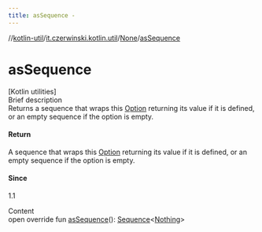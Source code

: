 ```yaml
---
title: asSequence -
---
```

//[kotlin-util](../../index.md)/[it.czerwinski.kotlin.util](../index.md)/[None](index.md)/[asSequence](as-sequence.md)



# asSequence  
[Kotlin utilities]  
Brief description  
Returns a sequence that wraps this [Option](../-option/index.md) returning its value if it is defined, or an empty sequence if the option is empty.  
  


#### Return  
A sequence that wraps this [Option](../-option/index.md) returning its value if it is defined, or an empty sequence if the option is empty.  
  


#### Since  
1.1  
  
  
Content  
open override fun [asSequence](as-sequence.md)(): [Sequence](https://kotlinlang.org/api/latest/jvm/stdlib/kotlin.sequences/-sequence/index.html)<[Nothing](https://kotlinlang.org/api/latest/jvm/stdlib/kotlin/-nothing/index.html)>  



